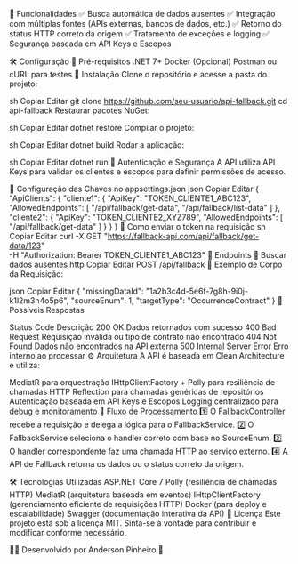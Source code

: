 🚀 Funcionalidades
✅ Busca automática de dados ausentes
✅ Integração com múltiplas fontes (APIs externas, bancos de dados, etc.)
✅ Retorno do status HTTP correto da origem
✅ Tratamento de exceções e logging
✅ Segurança baseada em API Keys e Escopos

🛠 Configuração
📌 Pré-requisitos
.NET 7+
Docker (Opcional)
Postman ou cURL para testes
📌 Instalação
Clone o repositório e acesse a pasta do projeto:

sh
Copiar
Editar
git clone https://github.com/seu-usuario/api-fallback.git
cd api-fallback
Restaurar pacotes NuGet:

sh
Copiar
Editar
dotnet restore
Compilar o projeto:

sh
Copiar
Editar
dotnet build
Rodar a aplicação:

sh
Copiar
Editar
dotnet run
🔑 Autenticação e Segurança
A API utiliza API Keys para validar os clientes e escopos para definir permissões de acesso.

📌 Configuração das Chaves no appsettings.json
json
Copiar
Editar
{
  "ApiClients": {
    "cliente1": {
      "ApiKey": "TOKEN_CLIENTE1_ABC123",
      "AllowedEndpoints": [
        "/api/fallback/get-data",
        "/api/fallback/list-data"
      ]
    },
    "cliente2": {
      "ApiKey": "TOKEN_CLIENTE2_XYZ789",
      "AllowedEndpoints": [
        "/api/fallback/get-data"
      ]
    }
  }
}
📌 Como enviar o token na requisição
sh
Copiar
Editar
curl -X GET "https://fallback-api.com/api/fallback/get-data/123" \
     -H "Authorization: Bearer TOKEN_CLIENTE1_ABC123"
📡 Endpoints
📌 Buscar dados ausentes
http
Copiar
Editar
POST /api/fallback
📌 Exemplo de Corpo da Requisição:

json
Copiar
Editar
{
    "missingDataId": "1a2b3c4d-5e6f-7g8h-9i0j-k1l2m3n4o5p6",
    "sourceEnum": 1,
    "targetType": "OccurrenceContract"
}
📌 Possíveis Respostas

Status Code	Descrição
200 OK	Dados retornados com sucesso
400 Bad Request	Requisição inválida ou tipo de contrato não encontrado
404 Not Found	Dados não encontrados na API externa
500 Internal Server Error	Erro interno ao processar
⚙️ Arquitetura
A API é baseada em Clean Architecture e utiliza:

MediatR para orquestração
IHttpClientFactory + Polly para resiliência de chamadas HTTP
Reflection para chamadas genéricas de repositórios
Autenticação baseada em API Keys e Escopos
Logging centralizado para debug e monitoramento
📌 Fluxo de Processamento
1️⃣ O FallbackController recebe a requisição e delega a lógica para o FallbackService.
2️⃣ O FallbackService seleciona o handler correto com base no SourceEnum.
3️⃣ O handler correspondente faz uma chamada HTTP ao serviço externo.
4️⃣ A API de Fallback retorna os dados ou o status correto da origem.

🛠 Tecnologias Utilizadas
ASP.NET Core 7
Polly (resiliência de chamadas HTTP)
MediatR (arquitetura baseada em eventos)
IHttpClientFactory (gerenciamento eficiente de requisições HTTP)
Docker (para deploy e escalabilidade)
Swagger (documentação interativa da API)
📜 Licença
Este projeto está sob a licença MIT. Sinta-se à vontade para contribuir e modificar conforme necessário.

👨‍💻 Desenvolvido por Anderson Pinheiro 🚀
